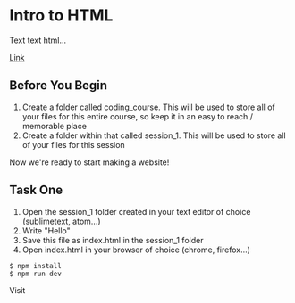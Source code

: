 # Intro to HTML

Text text html...

[Link](https://drive.google.com/drive/u/0/folders/0B8JSxb3eE6WUblBwMFlvT2ZvSWs)

## Before You Begin

1. Create a folder called coding_course. This will be used to store all of your files for this entire course, so keep it in an easy to reach / memorable place
2. Create a folder within that called session_1. This will be used to store all of your files for this session

Now we're ready to start making a website!


## Task One

1. Open the session_1 folder created in your text editor of choice (sublimetext, atom...)
2. Write "Hello"
3. Save this file as index.html in the session_1 folder
4. Open index.html in your browser of choice (chrome, firefox...)

```
$ npm install
$ npm run dev
```

Visit
